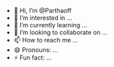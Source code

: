 - 👋 Hi, I’m @Parthaoff
- 👀 I’m interested in ...
- 🌱 I’m currently learning ...
- 💞️ I’m looking to collaborate on ...
- 📫 How to reach me ...
- 😄 Pronouns: ...
- ⚡ Fun fact: ...

<!---
Parthaoff/Parthaoff is a ✨ special ✨ repository because its `README.md` (this file) appears on your GitHub profile.
You can click the Preview link to take a look at your changes.
--->
